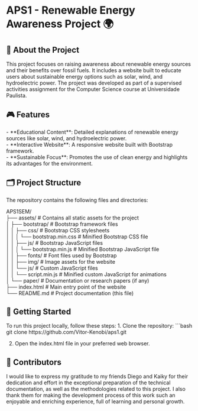 # APS1 - Renewable Energy Awareness Project 🌍

<h2>🌱 About the Project</h2>
This project focuses on raising awareness about renewable energy sources and their benefits over fossil fuels. It includes a website built to educate users about sustainable energy options such as solar, wind, and hydroelectric power. The project was developed as part of a supervised activities assignment for the Computer Science course at Universidade Paulista.

<h2>🎮 Features</h2>
- **Educational Content**: Detailed explanations of renewable energy sources like solar, wind, and hydroelectric power.<br>  
- **Interactive Website**: A responsive website built with Bootstrap framework.<br>
- **Sustainable Focus**: Promotes the use of clean energy and highlights its advantages for the environment.  

<h2>🗂️ Project Structure</h2>
The repository contains the following files and directories:

APS1SEM/<br>
├── assets/ # Contains all static assets for the project<br>
│ ├── bootstrap/ # Bootstrap framework files<br>
│ │ ├── css/ # Bootstrap CSS stylesheets<br>
│ │ │ └── bootstrap.min.css # Minified Bootstrap CSS file<br>
│ │ ├── js/ # Bootstrap JavaScript files<br>
│ │ │ └── bootstrap.min.js # Minified Bootstrap JavaScript file<br>
│ │ ├── fonts/ # Font files used by Bootstrap<br>
│ │ ├── img/ # Image assets for the website<br>
│ │ └── js/ # Custom JavaScript files<br>
│ │ └── script.min.js # Minified custom JavaScript for animations<br>
│ └── paper/ # Documentation or research papers (if any)<br>
├── index.html # Main entry point of the website<br>
└── README.md # Project documentation (this file)


<h2>🚀 Getting Started</h2>
To run this project locally, follow these steps:
1. Clone the repository:
   ```bash
   git clone https://github.com/Vitor-Kenobi/aps1.git

2. Open the index.html file in your preferred web browser.

<h2>🤝 Contributors</h2> 
I would like to express my gratitude to my friends Diego and Kaiky for their dedication and effort in the exceptional preparation of the technical documentation, as well as the methodologies related to this project. I also thank them for making the development process of this work such an enjoyable and enriching experience, full of learning and personal growth.